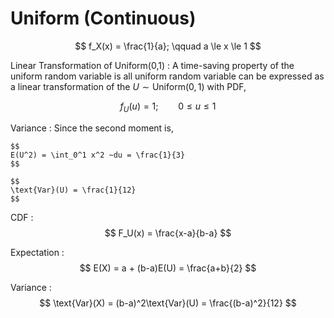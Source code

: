 #  Uniform (Continuous)

$$
f_X(x) = \frac{1}{a}; \qquad a \le x \le 1
$$

Linear Transformation of Uniform(0,1)
:	A time-saving property of the uniform random variable is all uniform random variable can be expressed as a linear transformation of the $U \sim \text{Uniform}(0,1)$ with PDF,

$$
f_U(u) = 1; \qquad 0 \le u \le 1
$$

Variance
:	Since the second moment is,

	$$
	E(U^2) = \int_0^1 x^2 ~du = \frac{1}{3}
	$$

	$$
	\text{Var}(U) = \frac{1}{12}
	$$

CDF
:	$$
	F_U(x) = \frac{x-a}{b-a}
	$$

Expectation
:	$$
	E(X) = a + (b-a)E(U) = \frac{a+b}{2}
	$$

Variance
:	$$
	\text{Var}(X) = (b-a)^2\text{Var}(U) = \frac{(b-a)^2}{12}
	$$